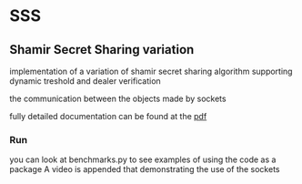 # SSS


## Shamir Secret Sharing variation

implementation of a variation of shamir secret sharing algorithm supporting dynamic treshold and dealer verification

the communication between the objects made by sockets

fully detailed documentation can be found at the [pdf](https://github.com/MajoRoth/public_key_infrastructure/blob/master/pki%20paper.pdf)


### Run
you can look at benchmarks.py to see examples of using the code as a package
A video is appended that demonstrating the use of the sockets